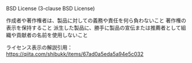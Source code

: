 BSD License (3-clause BSD License)

作成者や著作権者は、製品に対しての義務や責任を何ら負わないこと
著作権の表示を保持すること
派生した製品に、勝手に製品の宣伝または推薦者として組織や貢献者の名前を使用しないこと


ライセンス表示の解説引用：https://qiita.com/shibukk/items/67ad0a5eda5a94e5c032
